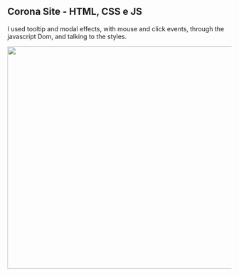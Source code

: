 
 <h2>Corona Site - HTML, CSS e JS</h2>
   <p>I used tooltip and modal effects, with mouse and click events, through the javascript Dom, and talking to the styles.</p>
    
 <img src="src/gif1.gif"  width="1000" height="500">
 
 
 

